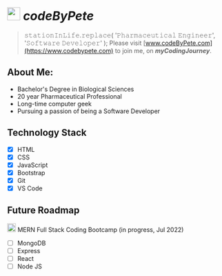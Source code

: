 # <img src='https://www.codebypete.com/pics/pharma2code_icon.gif' alt='codeByPete logo' width='30'> ***codeByPete***

>𝚜𝚝𝚊𝚝𝚒𝚘𝚗𝙸𝚗𝙻𝚒𝚏𝚎.𝚛𝚎𝚙𝚕𝚊𝚌𝚎( '𝙿𝚑𝚊𝚛𝚖𝚊𝚌𝚎𝚞𝚝𝚒𝚌𝚊𝚕 𝙴𝚗𝚐𝚒𝚗𝚎𝚎𝚛', '𝚂𝚘𝚏𝚝𝚠𝚊𝚛𝚎 𝙳𝚎𝚟𝚎𝚕𝚘𝚙𝚎𝚛' );
>Please visit [www.codeByPete.com](https://www.codebypete.com) to join me, on ***myCodingJourney***.  

## About Me: 
- Bachelor's Degree in Biological Sciences
- 20 year Pharmaceutical Professional
- Long-time computer geek
- Pursuing a passion of being a Software Developer

## Technology Stack
- [x] HTML
- [x] CSS
- [x] JavaScript
- [x] Bootstrap
- [x] Git
- [x] VS Code

## Future Roadmap
<img src='https://www.codebypete.com/pics/about/mitxPro_logoStacked.jpg' alt='MIT xPro logo' width='20'> MERN Full Stack Coding Bootcamp (in progress, Jul 2022)
- [ ] MongoDB
- [ ] Express
- [ ] React
- [ ] Node JS
